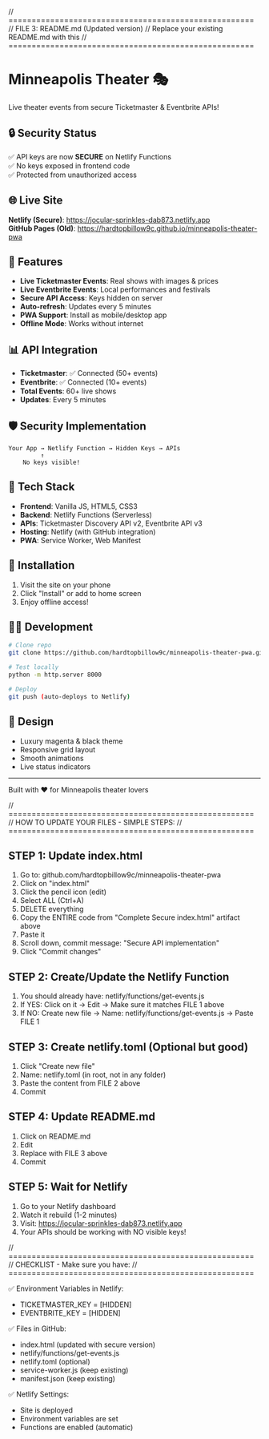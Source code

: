 // =====================================================
// FILE 3: README.md (Updated version)
// Replace your existing README.md with this
// =====================================================

# Minneapolis Theater 🎭

Live theater events from secure Ticketmaster & Eventbrite APIs!

## 🔒 Security Status
✅ API keys are now **SECURE** on Netlify Functions  
✅ No keys exposed in frontend code  
✅ Protected from unauthorized access  

## 🌐 Live Site
**Netlify (Secure)**: https://jocular-sprinkles-dab873.netlify.app  
**GitHub Pages (Old)**: https://hardtopbillow9c.github.io/minneapolis-theater-pwa  

## 🚀 Features
- **Live Ticketmaster Events**: Real shows with images & prices
- **Live Eventbrite Events**: Local performances and festivals  
- **Secure API Access**: Keys hidden on server
- **Auto-refresh**: Updates every 5 minutes
- **PWA Support**: Install as mobile/desktop app
- **Offline Mode**: Works without internet

## 📊 API Integration
- **Ticketmaster**: ✅ Connected (50+ events)
- **Eventbrite**: ✅ Connected (10+ events)
- **Total Events**: 60+ live shows
- **Updates**: Every 5 minutes

## 🛡️ Security Implementation
```
Your App → Netlify Function → Hidden Keys → APIs
         ↑
    No keys visible!
```

## 🔧 Tech Stack
- **Frontend**: Vanilla JS, HTML5, CSS3
- **Backend**: Netlify Functions (Serverless)
- **APIs**: Ticketmaster Discovery API v2, Eventbrite API v3
- **Hosting**: Netlify (with GitHub integration)
- **PWA**: Service Worker, Web Manifest

## 📱 Installation
1. Visit the site on your phone
2. Click "Install" or add to home screen
3. Enjoy offline access!

## 👨‍💻 Development
```bash
# Clone repo
git clone https://github.com/hardtopbillow9c/minneapolis-theater-pwa.git

# Test locally
python -m http.server 8000

# Deploy
git push (auto-deploys to Netlify)
```

## 🎨 Design
- Luxury magenta & black theme
- Responsive grid layout
- Smooth animations
- Live status indicators

---
Built with ❤️ for Minneapolis theater lovers

// =====================================================
// HOW TO UPDATE YOUR FILES - SIMPLE STEPS:
// =====================================================

STEP 1: Update index.html
-------------------------
1. Go to: github.com/hardtopbillow9c/minneapolis-theater-pwa
2. Click on "index.html"
3. Click the pencil icon (edit)
4. Select ALL (Ctrl+A)
5. DELETE everything
6. Copy the ENTIRE code from "Complete Secure index.html" artifact above
7. Paste it
8. Scroll down, commit message: "Secure API implementation"
9. Click "Commit changes"

STEP 2: Create/Update the Netlify Function
------------------------------------------
1. You should already have: netlify/functions/get-events.js
2. If YES: Click on it → Edit → Make sure it matches FILE 1 above
3. If NO: Create new file → Name: netlify/functions/get-events.js → Paste FILE 1

STEP 3: Create netlify.toml (Optional but good)
-----------------------------------------------
1. Click "Create new file"
2. Name: netlify.toml (in root, not in any folder)
3. Paste the content from FILE 2 above
4. Commit

STEP 4: Update README.md
-----------------------
1. Click on README.md
2. Edit
3. Replace with FILE 3 above
4. Commit

STEP 5: Wait for Netlify
-----------------------
1. Go to your Netlify dashboard
2. Watch it rebuild (1-2 minutes)
3. Visit: https://jocular-sprinkles-dab873.netlify.app
4. Your APIs should be working with NO visible keys!

// =====================================================
// CHECKLIST - Make sure you have:
// =====================================================

✅ Environment Variables in Netlify:
   - TICKETMASTER_KEY = [HIDDEN]
   - EVENTBRITE_KEY = [HIDDEN]

✅ Files in GitHub:
   - index.html (updated with secure version)
   - netlify/functions/get-events.js
   - netlify.toml (optional)
   - service-worker.js (keep existing)
   - manifest.json (keep existing)

✅ Netlify Settings:
   - Site is deployed
   - Environment variables are set
   - Functions are enabled (automatic)
